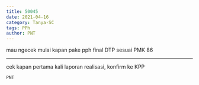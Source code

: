 ```yaml
---
title: 50045
date: 2021-04-16
category: Tanya-SC
tags: PPh
author: PNT
---
```


mau ngecek mulai kapan pake pph final DTP sesuai PMK 86

---

cek kapan pertama kali laporan realisasi, konfirm ke KPP

`PNT`
